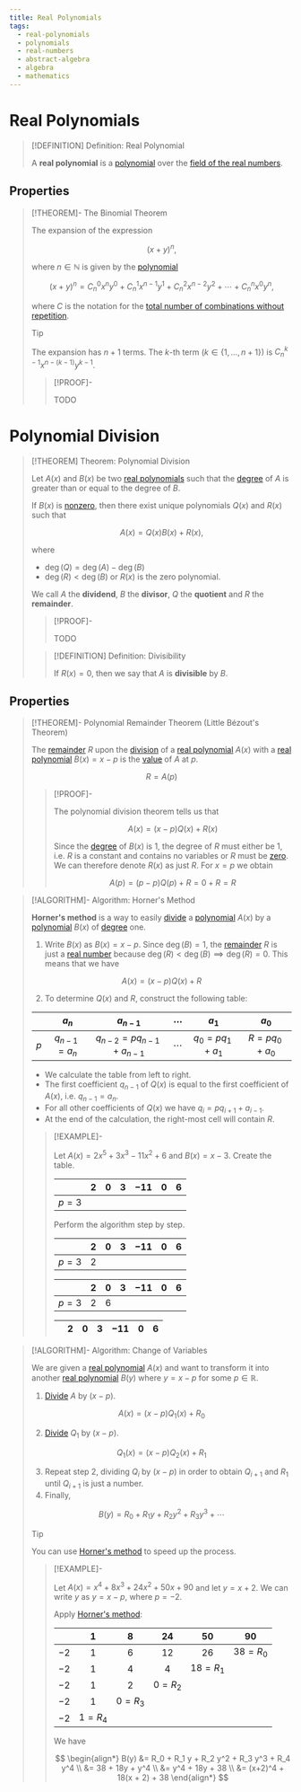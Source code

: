 ```yaml
---
title: Real Polynomials
tags:
  - real-polynomials
  - polynomials
  - real-numbers
  - abstract-algebra
  - algebra
  - mathematics
---
```


# Real Polynomials

>[!DEFINITION] Definition: Real Polynomial
>
>A **real polynomial** is a [polynomial](../../Rings/Commutative%20Rings/Polynomials/Polynomials.md) over the [field of the real numbers](The%20Real%20Numbers.md).
>

## Properties

>[!THEOREM]- The Binomial Theorem
>
>The expansion of the expression
>
>$$
>(x + y)^n,
>$$
>
>where $n \in \mathbb{N}$ is given by the [polynomial](Real%20Polynomials.md)
>
>$$
>(x + y)^n = C_n^0 x^n y^0 + C_n^1 x^{n-1}y^1 + C_n^2 x^{n - 2}y^{2} + \cdots + C_n^n x^0 y^n,
>$$
>
>where $C$ is the notation for the [total number of combinations without repetition](../../../Combinatorics/Combinations.md#Combinations%20without%20Repetition).
>
>>[!TIP]
>>
>>The expansion has $n+1$ terms. The $k$-th term ($k \in \{1, \dotsc, n + 1\}$) is $C_n^{k-1} x^{n-(k-1)} y^{k-1}$.
>>
>
>>[!PROOF]-
>>
>>TODO
>>
>

# Polynomial Division

>[!THEOREM] Theorem: Polynomial Division
>
>Let $A(x)$ and $B(x)$ be two [real polynomials](Real%20Polynomials.md) such that the [degree](../../Rings/Commutative%20Rings/Polynomials/Polynomials.md#Degree) of $A$ is greater than or equal to the degree of $B$.
>
>If $B(x)$ is [nonzero](../../Rings/Commutative%20Rings/Polynomials/Polynomials.md#Polynomials), then there exist unique polynomials $Q(x)$ and $R(x)$ such that
>
>$$
>A(x) = Q(x)B(x) + R(x),
>$$
>
>where 
>- $\deg(Q) = \deg(A) - \deg(B)$
>- $\deg(R) \lt \deg(B)$ or $R(x)$ is the zero polynomial.
>
>We call $A$ the **dividend**, $B$ the **divisor**, $Q$ the **quotient** and $R$ the **remainder**.
>
>>[!PROOF]-
>>
>>TODO
>>
>
>>[!DEFINITION] Definition: Divisibility
>>
>>If $R(x) = 0$, then we say that $A$ is **divisible** by $B$.
>>
>

## Properties

>[!THEOREM]- Polynomial Remainder Theorem (Little Bézout's Theorem)
>
>The [remainder](Real%20Polynomials.md#Polynomial%20Division) $R$ upon the [division](Real%20Polynomials.md#Polynomial%20Division) of a [real polynomial](Real%20Polynomials.md) $A(x)$ with a [real polynomial](Real%20Polynomials.md) $B(x) = x - p$ is the [value](../../Rings/Commutative%20Rings/Polynomials/Polynomials.md#Evaluation) of $A$ at $p$.
>
>$$
>R = A(p)
>$$
>
>>[!PROOF]-
>>
>>The polynomial division theorem tells us that
>>
>>$$
>>A(x) = (x-p)Q(x) + R(x)
>>$$
>>
>>Since the [degree](../Polynomials.md) of $B(x)$ is $1$, the degree of $R$ must either be $1$, i.e. $R$ is a constant and contains no variables or $R$ must be [zero](../Zero%20Polynomial.md). We can therefore denote $R(x)$ as just $R$. For $x = p$ we obtain 
>>
>>$$
>>A(p) = (p-p)Q(p) + R = 0 + R = R
>>$$
>>
>

>[!ALGORITHM]- Algorithm: Horner's Method
>
>**Horner's method** is a way to easily [divide](Real%20Polynomials.md#Polynomial%20Division) a [polynomial](Real%20Polynomials.md) $A(x)$ by a [polynomial](Real%20Polynomials.md) $B(x)$ of [degree](../../Rings/Commutative%20Rings/Polynomials/Polynomials.md#Degree) one.
> 
>1. Write $B(x)$ as $B(x) = x - p$. Since $\deg(B) = 1$, the [remainder](Real%20Polynomials.md#Polynomial%20Division) $R$ is just a [real number](The%20Real%20Numbers.md) because $\deg (R) \lt \deg(B) \implies \deg (R) = 0$. This means that we have
>
>$$
>A(x) = (x-p)Q(x) + R
>$$
>
>2. To determine $Q(x)$ and $R$, construct the following table:
> 
>||$a_n$|$a_{n-1}$|$\cdots$|$a_1$|$a_0$|
>|:--:|:--:|:--:|:--:|:--:|:--:|
>|$p$|$q_{n-1} = a_n$|$q_{n-2} = pq_{n-1} + a_{n-1}$|$\cdots$|$q_0 = pq_1 + a_1$|$R = pq_0 + a_0$|
>
>- We calculate the table from left to right.
>- The first coefficient $q_{n-1}$ of $Q(x)$ is equal to the first coefficient of $A(x)$, i.e. $q_{n-1} = a_n$.
> - For all other coefficients of $Q(x)$ we have $q_i = pq_{i+1} + a_{i-1}$.
> - At the end of the calculation, the right-most cell will contain $R$.
>
>>[!EXAMPLE]-
>>
>>Let $A(x) = 2x^5+3x^3-11x^2+6$ and $B(x) = x-3$. Create the table.
>>
>>||$2$|$0$|$3$|$-11$|$0$|$6$|
>>|:--:|:--:|:--:|:--:|:--:|:--:|:--:|
>>|$p = 3$|||||||
>>
>>Perform the algorithm step by step.
>> 
>>||$2$|$0$|$3$|$-11$|$0$|$6$|
>>|:--:|:--:|:--:|:--:|:--:|:--:|:--:|
>>|$p = 3$|2||||||
>> 
>>||$2$|$0$|$3$|$-11$|$0$|$6$|
>>|:--:|:--:|:--:|:--:|:--:|:--:|:--:|
>>|$p = 3$|2|6|||||
>>
>>||$2$|$0$|$3$|$-11$|$0$|$6$|
>>|:--:|:--:|:--:|:--:|:--:|:--:|:--:|
>>
>

>[!ALGORITHM]- Algorithm: Change of Variables
>
>We are given a [real polynomial](Real%20Polynomials.md) $A(x)$ and want to transform it into another [real polynomial](Real%20Polynomials.md) $B(y)$ where $y = x - p$ for some $p \in \mathbb{R}$.
>
>1. [Divide](Real%20Polynomials.md#Polynomial%20Division) $A$ by $(x-p)$.
>
>$$
>A(x) = (x-p) Q_1(x) + R_0
>$$
>
>2. [Divide](Real%20Polynomials.md#Polynomial%20Division) $Q_1$ by $(x-p)$.
>
>$$
>Q_1(x) = (x-p) Q_2(x) + R_1
>$$
>
>3. Repeat step 2, dividing $Q_i$ by $(x-p)$ in order to obtain $Q_{i + 1}$ and $R_1$ until $Q_{i+1}$ is just a number.
>4. Finally,
>
>$$
>B(y) = R_0 + R_1y + R_2y^2 + R_3y^3 + \cdots
>$$
>
>>[!TIP]
>>
>>You can use [Horner's method](Real%20Polynomials.md#Polynomial%20Division) to speed up the process.
>>
>
>>[!EXAMPLE]-
>>
>>Let $A(x) = x^4 + 8x^3 + 24x^2 + 50x + 90$ and let $y = x + 2$. We can write $y$ as $y = x - p$, where $p = -2$.
>>
>>Apply [Horner's method](Real%20Polynomials.md#Polynomial%20Division):
>>
>>||$1$|$8$|$24$|$50$|$90$|
>>|:--:|:--:|:--:|:--:|:--:|:--:|
>>|$-2$|$1$|$6$|$12$|$26$|$38 = R_0$|
>>|$-2$|$1$|$4$|$4$|$18 = R_1$||
>>|$-2$|$1$|$2$|$0 = R_2$|||
>>|$-2$|$1$|$0 = R_3$||||
>>|$-2$|$1 = R_4$|||||
>>
>>We have
>>
>>$$
>>\begin{align*}
>>B(y) &= R_0 + R_1 y + R_2 y^2 + R_3 y^3 + R_4 y^4 \\ 
>>&= 38 + 18y + y^4 \\
>>&= y^4 + 18y + 38 \\
>>&= (x+2)^4 + 18(x + 2) + 38
>>\end{align*}
>>$$
>>
>